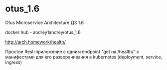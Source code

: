 # otus_1.6
Otus Microservice Architecture 
ДЗ 1.6

docker hub - andrey1andrey/otus_1.6

http://arch.homework/health/

Простое Rest-приложение с одним endpoint "get на /health/"
с манифестами для его разворачивания в kubernetes (deployment, service, ingress)
